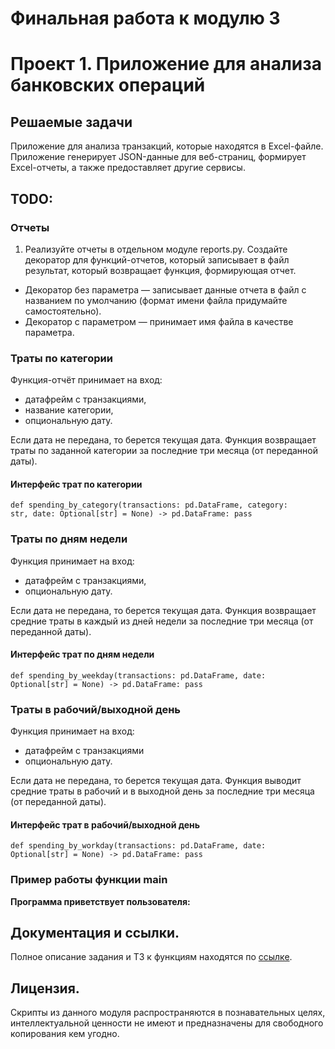# Финальная работа к модулю 3
# Проект 1. Приложение для анализа банковских операций
## Решаемые задачи
Приложение для анализа транзакций, которые находятся в Excel-файле. Приложение генерирует JSON-данные для веб-страниц, формирует Excel-отчеты, а также предоставляет другие сервисы.

## TODO:
### Отчеты
1. Реализуйте отчеты в отдельном модуле reports.py.
Создайте декоратор для функций-отчетов, который записывает в файл результат, который возвращает функция, формирующая отчет. 
* Декоратор без параметра — записывает данные отчета в файл с названием по умолчанию (формат имени файла придумайте самостоятельно).
* Декоратор с параметром — принимает имя файла в качестве параметра.

### Траты по категории
Функция-отчёт принимает на вход:
* датафрейм с транзакциями,
* название категории,
* опциональную дату.

Если дата не передана, то берется текущая дата.
Функция возвращает траты по заданной категории за последние три месяца (от переданной даты).

#### Интерфейс трат по категории
<code>def spending_by_category(transactions: pd.DataFrame,
                         category: str,
                         date: Optional[str] = None) -> pd.DataFrame:
    pass</code>

### Траты по дням недели
Функция принимает на вход:
* датафрейм с транзакциями,
* опциональную дату.

Если дата не передана, то берется текущая дата. 
Функция возвращает средние траты в каждый из дней недели за последние три месяца (от переданной даты).

#### Интерфейс трат по дням недели
<code>def spending_by_weekday(transactions: pd.DataFrame, 
                        date: Optional[str] = None) -> pd.DataFrame:
    pass</code>

### Траты в рабочий/выходной день
Функция принимает на вход:
* датафрейм с транзакциями
* опциональную дату.

Если дата не передана, то берется текущая дата.
Функция выводит средние траты в рабочий и в выходной день за последние три месяца (от переданной даты).

#### Интерфейс трат в рабочий/выходной день
<code>def spending_by_workday(transactions: pd.DataFrame, 
                        date: Optional[str] = None) -> pd.DataFrame:
    pass</code>

### Пример работы функции main
**Программа приветствует пользователя:**

## Документация и ссылки.
Полное описание задания и ТЗ к функциям находятся по [ссылке](https://my.sky.pro/student-cabinet/stream-module/19727/course-final-work/materials).

## Лицензия.
Скрипты из данного модуля распространяются в познавательных целях, интеллектуальной ценности не имеют и предназначены для свободного копирования кем угодно.
